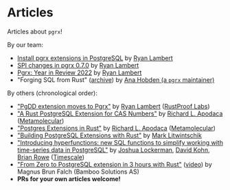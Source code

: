 # Articles

Articles about `pgrx`!

By our team:

* [Install pgrx extensions in PostgreSQL](https://tcdioss.tcdi.com/blog/install-pgx-extensions) by [Ryan Lambert](https://github.com/rustprooflabs)
* [SPI changes in pgrx 0.7.0](https://tcdioss.tcdi.com/blog/pgx-0-7-0-spi-changes) by [Ryan Lambert](https://github.com/rustprooflabs)
* [Pgrx: Year in Review 2022](https://tcdioss.tcdi.com/blog/pgx-year-in-review-2022) by [Ryan Lambert](https://github.com/rustprooflabs)
* "Forging SQL from Rust" ([archive](forging-sql-from-rust.md)) by [Ana Hobden (a `pgrx` maintainer)](https://github.com/Hoverbear/)

By others (chronological order):

* ["PgDD extension moves to Pgrx"](https://blog.rustprooflabs.com/2021/10/pgdd-extension-using-pgx-rust) by [Ryan Lambert](https://github.com/rustprooflabs) ([RustProof Labs](https://www.rustprooflabs.com/))
* ["A Rust PostgreSQL Extension for CAS Numbers"](https://depth-first.com/articles/2021/09/07/a-rust-postgresql-extension-for-cas-numbers/) by [Richard L. Apodaca](https://github.com/rapodaca/) ([Metamolecular](https://metamolecular.com/))
* ["Postgres Extensions in Rust"](https://depth-first.com/articles/2021/08/25/postgres-extensions-in-rust/) by [Richard L. Apodaca](https://github.com/rapodaca/) ([Metamolecular](https://metamolecular.com/))
* ["Building PostgreSQL Extensions with Rust"](https://tech.marksblogg.com/postgresql-extension-rust.html) by [Mark Litwintschik](https://github.com/marklit)
* ["Introducing hyperfunctions: new SQL functions to simplify working with time-series data in PostgreSQL"](https://blog.timescale.com/blog/introducing-hyperfunctions-new-sql-functions-to-simplify-working-with-time-series-data-in-postgresql/) by [Joshua Lockerman](https://github.com/JLockerman), [David Kohn](https://github.com/davidkohn88), [Brian Rowe](https://github.com/WireBaron) ([Timescale](https://www.timescale.com/))
* ["From Zero to PostgreSQL extension in 3 hours with Rust"](https://postgresconf.org/blog/posts/from-zero-to-postgresql-extension-in-3-hours-with-rust) ([video](https://www.youtube.com/watch?v=RORkgaURcS0)) by Magnus Brun Falch (Bamboo Solutions AS)
* **PRs for your own articles welcome!**